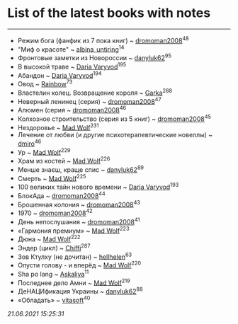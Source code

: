 # List of the latest books with notes
---

* Режим бога (фанфик из 7 пока книг) ~ [dromoman2008](users/444/44461886-yandex)<sup>48</sup>
* "Миф о красоте" ~ [albina_untiring](users/257/2579695-vkontakte)<sup>14</sup>
* Фронтовые заметки из Новороссии ~ [danyluk62](users/374/374149854-vkontakte)<sup>95</sup>
* В высокой траве ~ [Daria Varyvod](users/829/829893410524253-facebook)<sup>195</sup>
* Абандон ~ [Daria Varyvod](users/829/829893410524253-facebook)<sup>194</sup>
* Овод ~ [Rainbow](users/109/109787328219839805802-google)<sup>73</sup>
* Властелин колец. Возвращение короля ~ [Garka](users/115/115753719718250012620-google)<sup>288</sup>
* Неверный ленинец (серия) ~ [dromoman2008](users/444/44461886-yandex)<sup>47</sup>
* Алюмен (серия ~ [dromoman2008](users/444/44461886-yandex)<sup>46</sup>
* Колхозное строительство (серия из 5 книг) ~ [dromoman2008](users/444/44461886-yandex)<sup>45</sup>
* Нездоровье ~ [Mad Wolf](users/947/94738840-vkontakte)<sup>231</sup>
* Лечение от любви (и другие психотерапевтические новеллы) ~ [dmiro](users/571/5714115-vkontakte)<sup>46</sup>
* Ур ~ [Mad Wolf](users/947/94738840-vkontakte)<sup>229</sup>
* Храм из костей ~ [Mad Wolf](users/947/94738840-vkontakte)<sup>226</sup>
* Менше знаєш, краще спис ~ [danyluk62](users/374/374149854-vkontakte)<sup>89</sup>
* Смерть ~ [Mad Wolf](users/947/94738840-vkontakte)<sup>225</sup>
* 100 великих тайн нового времени ~ [Daria Varyvod](users/829/829893410524253-facebook)<sup>193</sup>
* БлокАда ~ [dromoman2008](users/444/44461886-yandex)<sup>44</sup>
* Брошенная колония ~ [dromoman2008](users/444/44461886-yandex)<sup>43</sup>
* 1970 ~ [dromoman2008](users/444/44461886-yandex)<sup>42</sup>
* День непослушания ~ [dromoman2008](users/444/44461886-yandex)<sup>41</sup>
* «Гармония премиум» ~ [Mad Wolf](users/947/94738840-vkontakte)<sup>223</sup>
* Дюна ~ [Mad Wolf](users/947/94738840-vkontakte)<sup>222</sup>
* Эндер (цикл) ~ [Chiffi](users/105/105831994080785626680-google)<sup>287</sup>
* Зов Ктулху (не дочитан) ~ [hellhelen](users/248/248300842-vkontakte)<sup>63</sup>
* Опусти голову - и вперёд ~ [Mad Wolf](users/947/94738840-vkontakte)<sup>220</sup>
* Sha po lang ~ [Askaliya](users/326/326783541-vkontakte)<sup>11</sup>
* Последнее дело Амни ~ [Mad Wolf](users/947/94738840-vkontakte)<sup>219</sup>
* ДеНАЦИфикация Украины ~ [danyluk62](users/374/374149854-vkontakte)<sup>88</sup>
* «Обладать» ~ [vitasoft](users/474/47446642-vkontakte)<sup>40</sup>


_21.06.2021 15:25:31_
